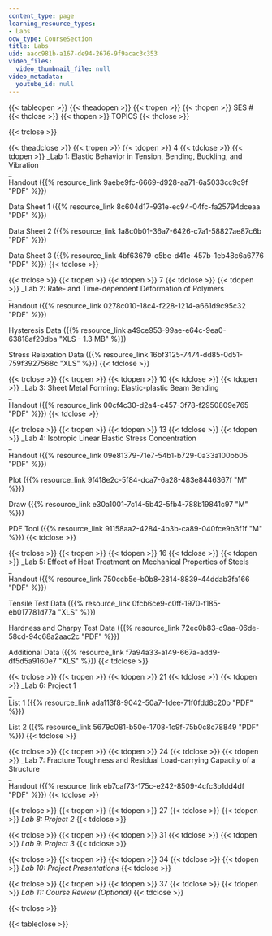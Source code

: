 ```yaml
---
content_type: page
learning_resource_types:
- Labs
ocw_type: CourseSection
title: Labs
uid: aacc981b-a167-de94-2676-9f9acac3c353
video_files:
  video_thumbnail_file: null
video_metadata:
  youtube_id: null
---
```


{{< tableopen >}}
{{< theadopen >}}
{{< tropen >}}
{{< thopen >}}
SES #
{{< thclose >}}
{{< thopen >}}
TOPICS
{{< thclose >}}

{{< trclose >}}

{{< theadclose >}}
{{< tropen >}}
{{< tdopen >}}
4
{{< tdclose >}}
{{< tdopen >}}
_Lab 1: Elastic Behavior in Tension, Bending, Buckling, and Vibration  
_  
Handout ({{% resource_link 9aebe9fc-6669-d928-aa71-6a5033cc9c9f "PDF" %}})  
  
Data Sheet 1 ({{% resource_link 8c604d17-931e-ec94-04fc-fa25794dceaa "PDF" %}})  
  
Data Sheet 2 ({{% resource_link 1a8c0b01-36a7-6426-c7a1-58827ae87c6b "PDF" %}})  
  
Data Sheet 3 ({{% resource_link 4bf63679-c5be-d41e-457b-1eb48c6a6776 "PDF" %}})
{{< tdclose >}}

{{< trclose >}}
{{< tropen >}}
{{< tdopen >}}
7
{{< tdclose >}}
{{< tdopen >}}
_Lab 2: Rate- and Time-dependent Deformation of Polymers  
_  
Handout ({{% resource_link 0278c010-18c4-f228-1214-a661d9c95c32 "PDF" %}})  
  
Hysteresis Data ({{% resource_link a49ce953-99ae-e64c-9ea0-63818af29dba "XLS - 1.3 MB" %}})  
  
Stress Relaxation Data ({{% resource_link 16bf3125-7474-dd85-0d51-759f3927568c "XLS" %}})
{{< tdclose >}}

{{< trclose >}}
{{< tropen >}}
{{< tdopen >}}
10
{{< tdclose >}}
{{< tdopen >}}
_Lab 3: Sheet Metal Forming: Elastic-plastic Beam Bending  
_  
Handout ({{% resource_link 00cf4c30-d2a4-c457-3f78-f2950809e765 "PDF" %}})
{{< tdclose >}}

{{< trclose >}}
{{< tropen >}}
{{< tdopen >}}
13
{{< tdclose >}}
{{< tdopen >}}
_Lab 4: Isotropic Linear Elastic Stress Concentration  
_  
Handout ({{% resource_link 09e81379-71e7-54b1-b729-0a33a100bb05 "PDF" %}})  
  
Plot ({{% resource_link 9f418e2c-5f84-dca7-6a28-483e8446367f "M" %}})  
  
Draw ({{% resource_link e30a1001-7c14-5b42-5fb4-788b19841c97 "M" %}})  
  
PDE Tool ({{% resource_link 91158aa2-4284-4b3b-ca89-040fce9b3f1f "M" %}})
{{< tdclose >}}

{{< trclose >}}
{{< tropen >}}
{{< tdopen >}}
16
{{< tdclose >}}
{{< tdopen >}}
_Lab 5: Effect of Heat Treatment on Mechanical Properties of Steels  
_  
Handout ({{% resource_link 750ccb5e-b0b8-2814-8839-44ddab3fa166 "PDF" %}})  
  
Tensile Test Data ({{% resource_link 0fcb6ce9-c0ff-1970-f185-eb017781d77a "XLS" %}})  
  
Hardness and Charpy Test Data ({{% resource_link 72ec0b83-c9aa-06de-58cd-94c68a2aac2c "PDF" %}})  
  
Additional Data ({{% resource_link f7a94a33-a149-667a-add9-df5d5a9160e7 "XLS" %}})
{{< tdclose >}}

{{< trclose >}}
{{< tropen >}}
{{< tdopen >}}
21
{{< tdclose >}}
{{< tdopen >}}
_Lab 6: Project 1  
_  
List 1 ({{% resource_link ada113f8-9042-50a7-1dee-71f0fdd8c20b "PDF" %}})  
  
List 2 ({{% resource_link 5679c081-b50e-1708-1c9f-75b0c8c78849 "PDF" %}})
{{< tdclose >}}

{{< trclose >}}
{{< tropen >}}
{{< tdopen >}}
24
{{< tdclose >}}
{{< tdopen >}}
_Lab 7: Fracture Toughness and Residual Load-carrying Capacity of a Structure  
_  
Handout ({{% resource_link eb7caf73-175c-e242-8509-4cfc3b1dd4df "PDF" %}})
{{< tdclose >}}

{{< trclose >}}
{{< tropen >}}
{{< tdopen >}}
27
{{< tdclose >}}
{{< tdopen >}}
_Lab 8: Project 2_
{{< tdclose >}}

{{< trclose >}}
{{< tropen >}}
{{< tdopen >}}
31
{{< tdclose >}}
{{< tdopen >}}
_Lab 9: Project 3_
{{< tdclose >}}

{{< trclose >}}
{{< tropen >}}
{{< tdopen >}}
34
{{< tdclose >}}
{{< tdopen >}}
_Lab 10: Project Presentations_
{{< tdclose >}}

{{< trclose >}}
{{< tropen >}}
{{< tdopen >}}
37
{{< tdclose >}}
{{< tdopen >}}
_Lab 11: Course Review (Optional)_
{{< tdclose >}}

{{< trclose >}}

{{< tableclose >}}